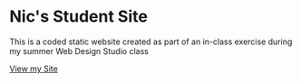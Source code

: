 # Nic's Student Site

This is a coded static website created as part of an in-class exercise during my summer Web Design Studio class

[View my Site](https://iolaninic.github.io/)

